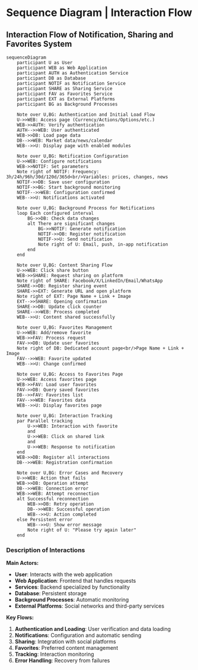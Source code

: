 # Sequence Diagram | Interaction Flow

## Interaction Flow of Notification, Sharing and Favorites System

```mermaid
sequenceDiagram
    participant U as User
    participant WEB as Web Application
    participant AUTH as Authentication Service
    participant DB as Database
    participant NOTIF as Notification Service
    participant SHARE as Sharing Service
    participant FAV as Favorites Service
    participant EXT as External Platforms
    participant BG as Background Processes

    Note over U,BG: Authentication and Initial Load Flow
    U->>WEB: Access page (Currency/Actions/Options/etc.)
    WEB->>AUTH: Verify authentication
    AUTH-->>WEB: User authenticated
    WEB->>DB: Load page data
    DB-->>WEB: Market data/news/calendar
    WEB-->>U: Display page with enabled modules

    Note over U,BG: Notification Configuration
    U->>WEB: Configure notifications
    WEB->>NOTIF: Set parameters
    Note right of NOTIF: Frequency: 3h/24h/96h/30d/120d/365d<br/>Variables: prices, changes, news
    NOTIF->>DB: Save user configuration
    NOTIF->>BG: Start background monitoring
    NOTIF-->>WEB: Configuration confirmed
    WEB-->>U: Notifications activated

    Note over U,BG: Background Process for Notifications
    loop Each configured interval
        BG->>DB: Check data changes
        alt There are significant changes
            BG->>NOTIF: Generate notification
            NOTIF->>DB: Register notification
            NOTIF->>U: Send notification
            Note right of U: Email, push, in-app notification
        end
    end

    Note over U,BG: Content Sharing Flow
    U->>WEB: Click share button
    WEB->>SHARE: Request sharing on platform
    Note right of SHARE: Facebook/X/LinkedIn/Email/WhatsApp
    SHARE->>DB: Register sharing event
    SHARE->>EXT: Generate URL and open platform
    Note right of EXT: Page Name + Link + Image
    EXT-->>SHARE: Opening confirmation
    SHARE->>DB: Update click counter
    SHARE-->>WEB: Process completed
    WEB-->>U: Content shared successfully

    Note over U,BG: Favorites Management
    U->>WEB: Add/remove favorite
    WEB->>FAV: Process request
    FAV->>DB: Update user favorites
    Note right of DB: Dedicated account page<br/>Page Name + Link + Image
    FAV-->>WEB: Favorite updated
    WEB-->>U: Change confirmed

    Note over U,BG: Access to Favorites Page
    U->>WEB: Access favorites page
    WEB->>FAV: Load user favorites
    FAV->>DB: Query saved favorites
    DB-->>FAV: Favorites list
    FAV-->>WEB: Favorites data
    WEB-->>U: Display favorites page

    Note over U,BG: Interaction Tracking
    par Parallel tracking
        U->>WEB: Interaction with favorite
        and
        U->>WEB: Click on shared link
        and
        U->>WEB: Response to notification
    end
    WEB->>DB: Register all interactions
    DB-->>WEB: Registration confirmation

    Note over U,BG: Error Cases and Recovery
    U->>WEB: Action that fails
    WEB->>DB: Operation attempt
    DB-->>WEB: Connection error
    WEB->>WEB: Attempt reconnection
    alt Successful reconnection
        WEB->>DB: Retry operation
        DB-->>WEB: Successful operation
        WEB-->>U: Action completed
    else Persistent error
        WEB-->>U: Show error message
        Note right of U: "Please try again later"
    end
```

### Description of Interactions

**Main Actors:**

-   **User**: Interacts with the web application
-   **Web Application**: Frontend that handles requests
-   **Services**: Backend specialized by functionality
-   **Database**: Persistent storage
-   **Background Processes**: Automatic monitoring
-   **External Platforms**: Social networks and third-party services

**Key Flows:**

1. **Authentication and Loading**: User verification and data loading
2. **Notifications**: Configuration and automatic sending
3. **Sharing**: Integration with social platforms
4. **Favorites**: Preferred content management
5. **Tracking**: Interaction monitoring
6. **Error Handling**: Recovery from failures
